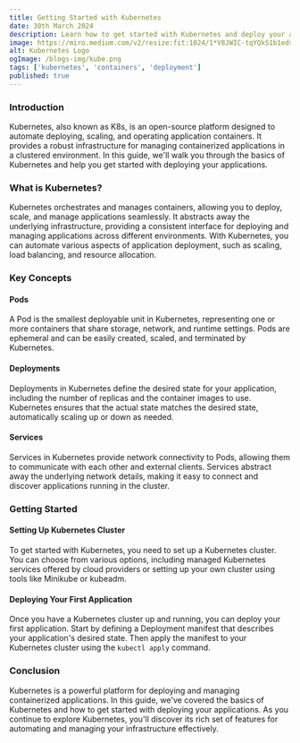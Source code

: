 ```yaml
---
title: Getting Started with Kubernetes
date: 30th March 2024
description: Learn how to get started with Kubernetes and deploy your applications efficiently.
image: https://miro.medium.com/v2/resize:fit:1024/1*V8JWIC-tqYQkS1b1edsu3w.png
alt: Kubernetes Logo
ogImage: /blogs-img/kube.png
tags: ['kubernetes', 'containers', 'deployment']
published: true
---
```


### Introduction

Kubernetes, also known as K8s, is an open-source platform designed to automate deploying, scaling, and operating application containers. It provides a robust infrastructure for managing containerized applications in a clustered environment. In this guide, we'll walk you through the basics of Kubernetes and help you get started with deploying your applications.

### What is Kubernetes?

Kubernetes orchestrates and manages containers, allowing you to deploy, scale, and manage applications seamlessly. It abstracts away the underlying infrastructure, providing a consistent interface for deploying and managing applications across different environments. With Kubernetes, you can automate various aspects of application deployment, such as scaling, load balancing, and resource allocation.

### Key Concepts

#### Pods

A Pod is the smallest deployable unit in Kubernetes, representing one or more containers that share storage, network, and runtime settings. Pods are ephemeral and can be easily created, scaled, and terminated by Kubernetes.

#### Deployments

Deployments in Kubernetes define the desired state for your application, including the number of replicas and the container images to use. Kubernetes ensures that the actual state matches the desired state, automatically scaling up or down as needed.

#### Services

Services in Kubernetes provide network connectivity to Pods, allowing them to communicate with each other and external clients. Services abstract away the underlying network details, making it easy to connect and discover applications running in the cluster.

### Getting Started

#### Setting Up Kubernetes Cluster

To get started with Kubernetes, you need to set up a Kubernetes cluster. You can choose from various options, including managed Kubernetes services offered by cloud providers or setting up your own cluster using tools like Minikube or kubeadm.

#### Deploying Your First Application

Once you have a Kubernetes cluster up and running, you can deploy your first application. Start by defining a Deployment manifest that describes your application's desired state. Then apply the manifest to your Kubernetes cluster using the `kubectl apply` command.

### Conclusion

Kubernetes is a powerful platform for deploying and managing containerized applications. In this guide, we've covered the basics of Kubernetes and how to get started with deploying your applications. As you continue to explore Kubernetes, you'll discover its rich set of features for automating and managing your infrastructure effectively.
